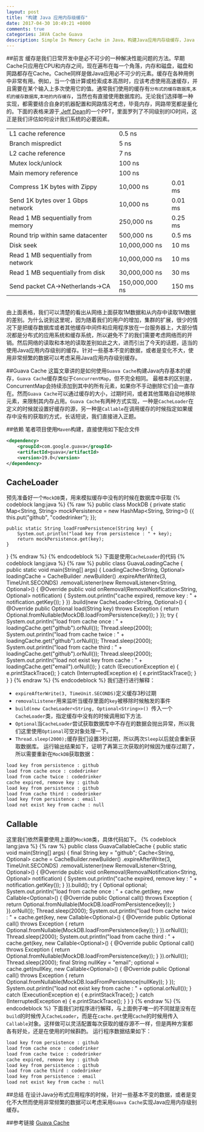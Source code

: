 ```yaml
---
layout: post
title: "构建 Java 应用内存级缓存"
date: 2017-04-30 10:49:21 +0800
comments: true
categories: JAVA Cache Guava
description: Simple In Memory Cache in Java，构建Java应用内存级缓存，Java application cache，guava cache，LoadingCache，CacheLoader，CacheLoader, JAVA 缓存，缓存与LRU，Java Guava Cache，Spring Guava Cache
---
```

##前言
缓存是我们日常开发中是必不可少的一种解决性能问题的方法。早期Cache只应用在CPU和内存之间，现在遍布在每一个角落，内存和磁盘，磁盘和网路都存在Cache。Cache同样是做Java应用必不可少的元素。缓存在各种用例中非常有用。例如，当一个值计算或检索成本高昂时，应该考虑使用高速缓存，并且需要在某个输入上多次使用它的值。通常我们使用的缓存有`分布式的缓存数据库`,`本机的缓存数据库`,`本地的内存缓存`，当然也有直接使用数据库的。无论我们选择哪一种实现，都需要结合自身的机器配置和网路情况考虑，毕竟内存，网路带宽都是量化的。下面的表格来源于[ Jeff Dean](https://research.google.com/pubs/jeff.html)的一个PPT，里面罗列了不同级别的IO时间，这正是我们评估如何设计我们系统的必要因素。
<br>

|                                   |               |         |
|:----------------------------------|:--------------|:--------|
|L1 cache reference                 | 0.5 ns        |         |
|Branch mispredict                  | 5 ns          |         |
|L2 cache reference                 | 7 ns          |         |
|Mutex lock/unlock                  | 100 ns        |         |
|Main memory reference              | 100 ns        |         |
|Compress 1K bytes with Zippy       | 10,000 ns     | 0.01 ms |
|Send 1K bytes over 1 Gbps network  | 10,000 ns     | 0.01 ms |
|Read 1 MB sequentially from memory | 250,000 ns    | 0.25 ms |
|Round trip within same datacenter  | 500,000 ns    | 0.5 ms  |
|Disk seek                          | 10,000,000 ns | 10 ms   |
|Read 1 MB sequentially from network| 10,000,000 ns | 10 ms   |
|Read 1 MB sequentially from disk   | 30,000,000 ns | 30 ms   |
|Send packet CA->Netherlands->CA    | 150,000,000 ns| 150 ms  |
<!-- more -->
<br>  
由上面表格，我们可以清楚的看出从网络上面获取1M数据和从内存中读取1M数据的差别。为什么说到这里呢，因为随着我们的用户的增加，集群的扩展，很少的情况下是把缓存数据库或者其他缓存中间件和应用程序放在一台服务器上，大部分情况都是分布式的应用系统和缓存系统，所以避免不了的我们需要考虑网络而的开销。然后网络的读取和本地的读取差别如此之大，进而引出了今天的话题，适当的使用Java应用内存级别的缓存。针对一些基本不变的数据，或者是变化不大，使用非常频繁的数据可以考虑采用Java应用内存级别缓存。

##Guava Cache
这篇文章讲的是如何使用`Guava Cache`构建Java内存基本的缓存，`Guava Cache`缓存类似于`ConcurrentMap`，但不完全相同。 最根本的区别是，ConcurrentMap会持续添加到其中的所有元素，如果你不手动删除它们会一直存在。然而`Guava Cache`可以通过缓存的大小，过期时间，或者其他策略自动地移除元素，来限制其内存占用。`Guava Cache`有两种方式实现，一种是`CacheLoader`在定义的时候就设置好缓存的源，另一种是`Callable`在调用缓存的时候指定如果缓存中没有的获取的方式，长话短说，我们直接进入正题。

##依赖
笔者项目使用`Maven`构建，直接使用如下配合文件
```xml
<dependency>
    <groupId>com.google.guava</groupId>
    <artifactId>guava</artifactId>
    <version>19.0</version>
</dependency>
```

## CacheLoader
预先准备好一个`MockDB`类，用来模拟缓存中没有的时候在数据库中获取
{% codeblock lang:java %}
{% raw %}
public class MockDB {
    private static Map<String, String> mockPersistence = new HashMap<String, String>() {{
        this.put("github", "codedrinker");
    }};

    public static String loadFromPersistence(String key) {
        System.out.println("load key from persistence : " + key);
        return mockPersistence.get(key);
    }
}
{% endraw %}
{% endcodeblock %}
下面是使用`CacheLoader`的代码
{% codeblock lang:java %}
{% raw %}
public class GuavaLoadingCache {
    public static void main(String[] args) {
        LoadingCache<String, Optional<String>> loadingCache = CacheBuilder
                .newBuilder()
                .expireAfterWrite(3, TimeUnit.SECONDS)
                .removalListener(new RemovalListener<String, Optional<String>>() {
                    @Override
                    public void onRemoval(RemovalNotification<String, Optional<String>> notification) {
                        System.out.println("cache expired, remove key : " + notification.getKey());
                    }
                })
                .build(new CacheLoader<String, Optional<String>>() {
                    @Override
                    public Optional<String> load(String key) throws Exception {
                        return Optional.fromNullable(MockDB.loadFromPersistence(key));
                    }
                });
        try {
            System.out.println("load from cache once : " + loadingCache.get("github").orNull());
            Thread.sleep(2000);
            System.out.println("load from cache twice : " + loadingCache.get("github").orNull());
            Thread.sleep(2000);
            System.out.println("load from cache third : " + loadingCache.get("github").orNull());
            Thread.sleep(2000);
            System.out.println("load not exist key from cache : " + loadingCache.get("email").orNull());
        } catch (ExecutionException e) {
            e.printStackTrace();
        } catch (InterruptedException e) {
            e.printStackTrace();
        }
    }
}
{% endraw %}
{% endcodeblock %}
我们逐行进行解释： 

- `expireAfterWrite(3, TimeUnit.SECONDS)`定义缓存3秒过期
- `removalListener`用来监听当缓存里面的`key`被移除时候触发的事件
- `build(new CacheLoader<String, Optional<String>>() `传入一个`CacheLoader`类，指定缓存中没有的时候调用如下方法.
- `Optional`当`CacheLoader`尝试获取数据库中不存在的数据会抛出异常，所以我们这里使用`Optional`可空对象处理一下。
- `Thread.sleep(2000);`缓存我们设置3秒过期，所以两次`Sleep`以后就会重新获取数据库。
运行输出结果如下，证明了再第三次获取的时候因为缓存过期了，所以需要重新在`MockDB`获取数据：
```sh
load key from persistence : github
load from cache once : codedrinker
load from cache twice : codedrinker
cache expired, remove key : github
load key from persistence : github
load from cache third : codedrinker
load key from persistence : email
load not exist key from cache : null
```

## Callable
这里我们依然需要使用上面的`MockDB`类，具体代码如下。
{% codeblock lang:java %}
{% raw %}
public class GuavaCallableCache {
    public static void main(String[] args) {
        final String key = "github";
        Cache<String, Optional<String>> cache = CacheBuilder.newBuilder()
                .expireAfterWrite(3, TimeUnit.SECONDS)
                .removalListener(new RemovalListener<String, Optional<String>>() {
                    @Override
                    public void onRemoval(RemovalNotification<String, Optional<String>> notification) {
                        System.out.println("cache expired, remove key : " + notification.getKey());
                    }
                }).build();
        try {
            Optional<String> optional;
            System.out.println("load from cache once : " + cache.get(key, new Callable<Optional<String>>() {
                @Override
                public Optional<String> call() throws Exception {
                    return Optional.fromNullable(MockDB.loadFromPersistence(key));
                }
            }).orNull());
            Thread.sleep(2000);
            System.out.println("load from cache twice : " + cache.get(key, new Callable<Optional<String>>() {
                @Override
                public Optional<String> call() throws Exception {
                    return Optional.fromNullable(MockDB.loadFromPersistence(key));
                }
            }).orNull());
            Thread.sleep(2000);
            System.out.println("load from cache third : " + cache.get(key, new Callable<Optional<String>>() {
                @Override
                public Optional<String> call() throws Exception {
                    return Optional.fromNullable(MockDB.loadFromPersistence(key));
                }
            }).orNull());
            Thread.sleep(2000);
            final String nullKey = "email";
            optional = cache.get(nullKey, new Callable<Optional<String>>() {
                @Override
                public Optional<String> call() throws Exception {
                    return Optional.fromNullable(MockDB.loadFromPersistence(nullKey));
                }
            });
            System.out.println("load not exist key from cache : " + optional.orNull());
        } catch (ExecutionException e) {
            e.printStackTrace();
        } catch (InterruptedException e) {
            e.printStackTrace();
        }
    }
}
{% endraw %}
{% endcodeblock %}
下面我们对程序进行解释，与上面例子唯一的不同就是没有在`build`的时候传入`CacheLoader`，而是在`cache.get`使用`Cache`的时候用传入`Callable`对象。这样做可以灵活配置每次获取的缓存源不一样，但是两种方案都各有好处，还是在使用的时候斟酌。
运行程序数据结果如下：
```sh
load key from persistence : github
load from cache once : codedrinker
load from cache twice : codedrinker
cache expired, remove key : github
load key from persistence : github
load from cache third : codedrinker
load key from persistence : email
load not exist key from cache : null
```

##总结
在设计Java分布式应用程序的时候，针对一些基本不变的数据，或者是变化不大然而使用非常频繁的数据可以考虑采用`Guava Cache`实现Java应用内存级别缓存。

##参考链接
[Guava Cache](https://github.com/google/guava/wiki/CachesExplained)